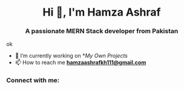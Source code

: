 <h1 align="center">Hi 👋, I'm Hamza Ashraf</h1>
<h3 align="center">A passionate MERN Stack developer from Pakistan</h3>
ok

- 🔭 I’m currently working on **My Own Projects*
- 📫 How to reach me **hamzaashrafkh111@gmail.com**

<h3 align="left">Connect with me:</h3>
<p align="left">


</p>




